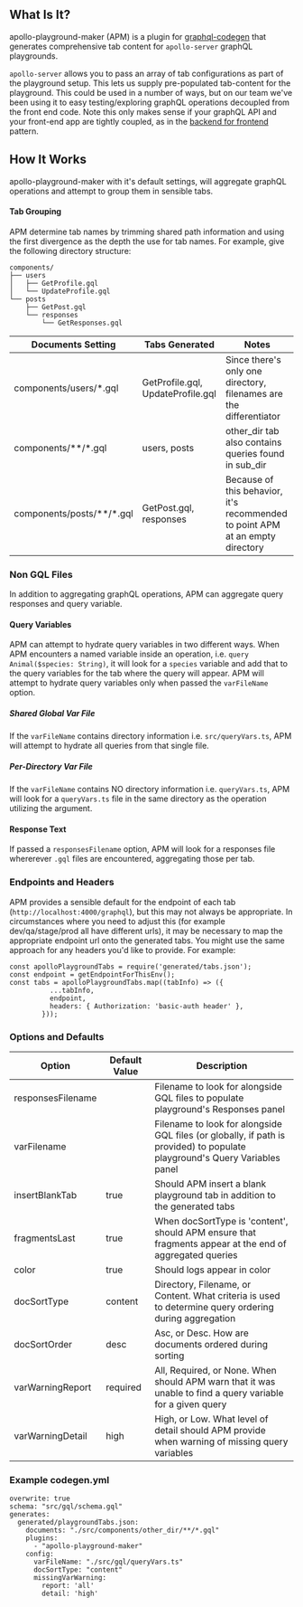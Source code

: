 ## What Is It?
apollo-playground-maker (APM) is a plugin for [graphql-codegen](https://www.graphql-code-generator.com/) that generates comprehensive tab content
for ```apollo-server``` graphQL playgrounds.

```apollo-server``` allows you to pass an array of tab configurations as part of the playground setup. This lets us supply pre-populated tab-content for the playground.
This could be used in a number of ways, but on our team we've been using it to easy testing/exploring graphQL operations decoupled from the front end code.
Note this only makes sense if your graphQL API and your front-end app are tightly coupled, as in the [backend for frontend](https://samnewman.io/patterns/architectural/bff/) pattern.

## How It Works
apollo-playground-maker with it's default settings, will aggregate graphQL operations and attempt to group them in sensible tabs.
 
#### Tab Grouping
APM determine tab names by trimming shared path information and using the first divergence as the depth the use for tab names.
For example, give the following directory structure:
```
components/
├── users
│   ├── GetProfile.gql
│   └── UpdateProfile.gql
└── posts
    ├── GetPost.gql
    └── responses
        └── GetResponses.gql
```

| Documents Setting               | Tabs Generated                    | Notes                                                                                     |
|---------------------------------|-----------------------------------|-------------------------------------------------------------------------------------------|
| components/users/*.gql          | GetProfile.gql, UpdateProfile.gql | Since there's only one directory, filenames are the differentiator                        |
| components/\*\*/\*.gql          | users, posts                      | other\_dir tab also contains queries found in sub\_dir                                    |
| components/posts/\*\*/\*.gql    | GetPost.gql, responses            | Because of this behavior, it's recommended to point APM at an empty directory             |

### Non GQL Files
In addition to aggregating graphQL operations, APM can aggregate query responses and query variable.

#### Query Variables
APM can attempt to hydrate query variables in two different ways. When APM encounters a named variable inside an operation, i.e. ```query Animal($species: String)```,
it will look for a ```species``` variable and add that to the query variables for the tab where the query will appear. APM will attempt to hydrate query variables only when passed the
```varFileName``` option.

##### Shared Global Var File
If the ```varFileName``` contains directory information i.e. ```src/queryVars.ts```, APM will attempt to hydrate all queries from that single file.

##### Per-Directory Var File
If the ```varFileName``` contains NO directory information i.e. ```queryVars.ts```, APM will look for a ```queryVars.ts``` file in the same directory as the operation utilizing
the argument.

#### Response Text
If passed a ```responsesFilename``` option, APM will look for a responses file whererever ```.gql``` files are encountered, aggregating those per tab.

### Endpoints and Headers

APM provides a sensible default for the endpoint of each tab (```http://localhost:4000/graphql```), but this may not always be appropriate. In circumstances where you need to adjust this (for example dev/qa/stage/prod all have different urls), it may be necessary to map the appropriate endpoint url onto the generated tabs. You might use the same approach for any headers you'd like to provide. For example:
```
const apolloPlaygroundTabs = require('generated/tabs.json');
const endpoint = getEndpointForThisEnv();
const tabs = apolloPlaygroundTabs.map((tabInfo) => ({
          ...tabInfo,
          endpoint,
          headers: { Authorization: 'basic-auth header' },
        }));
```

### Options and Defaults
| Option            | Default Value | Description                                                                                                                |
|-------------------|---------------|----------------------------------------------------------------------------------------------------------------------------|
| responsesFilename |               | Filename to look for alongside GQL files to populate playground's Responses panel                                          |
| varFilename       |               | Filename to look for alongside GQL files (or globally, if path is provided) to populate playground's Query Variables panel |
| insertBlankTab    | true          | Should APM insert a blank playground tab in addition to the generated tabs                                                 |
| fragmentsLast     | true          | When docSortType is 'content', should APM ensure that fragments appear at the end of aggregated queries                    |
| color             | true          | Should logs appear in color                                                                                                |
| docSortType       | content       | Directory, Filename, or Content. What criteria is used to determine query ordering during aggregation                      |
| docSortOrder      | desc          | Asc, or Desc. How are documents ordered during sorting                                                                     |
| varWarningReport  | required      | All, Required, or None. When should APM warn that it was unable to find a query variable for a given query                 |
| varWarningDetail  | high          | High, or Low. What level of detail should APM provide when warning of missing query variables                              |

### Example codegen.yml
```
overwrite: true
schema: "src/gql/schema.gql"
generates:
  generated/playgroundTabs.json:
    documents: "./src/components/other_dir/**/*.gql"
    plugins:
      - "apollo-playground-maker"
    config:
      varFileName: "./src/gql/queryVars.ts"
      docSortType: "content"
      missingVarWarning:
        report: 'all'
        detail: 'high'
```
